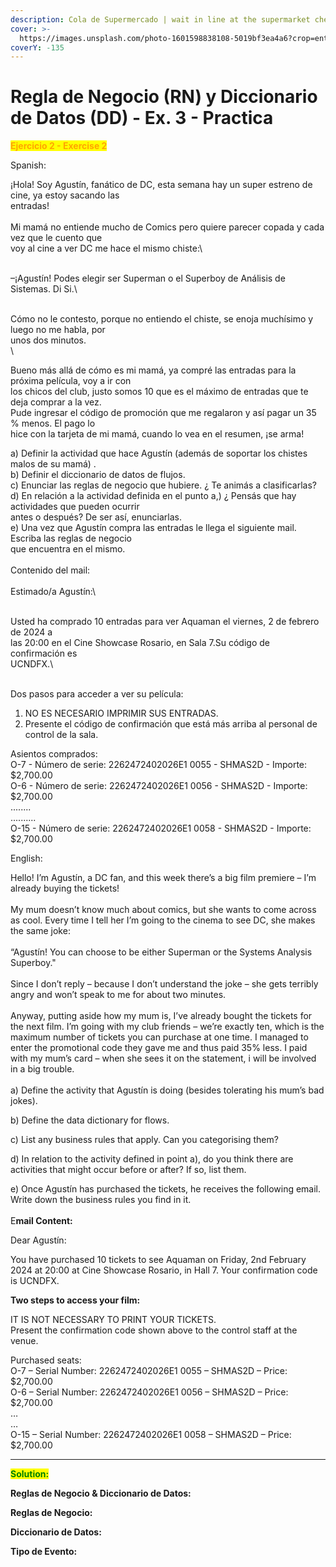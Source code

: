 ```yaml
---
description: Cola de Supermercado | wait in line at the supermarket checkout
cover: >-
  https://images.unsplash.com/photo-1601598838108-5019bf3ea4a6?crop=entropy&cs=srgb&fm=jpg&ixid=M3wxOTcwMjR8MHwxfHNlYXJjaHwyfHxzdXBlcm1hcmtldCUyMGxpbmV8ZW58MHx8fHwxNzQ0Mjk4MjQ4fDA&ixlib=rb-4.0.3&q=85
coverY: -135
---
```


# Regla de Negocio (RN) y Diccionario de Datos (DD) - Ex. 3 - Practica

<mark style="color:orange;">**Ejercicio 2 - Exercise 2**</mark>

Spanish:

¡Hola! Soy Agustín, fanático de DC, esta semana hay un super estreno de cine, ya estoy sacando las\
entradas!\
\
Mi mamá no entiende mucho de Comics pero quiere parecer copada y cada vez que le cuento que\
voy al cine a ver DC me hace el mismo chiste:\
\
–¡Agustín! Podes elegir ser Superman o el Superboy de Análisis de Sistemas. Di Si.\
\
Cómo no le contesto, porque no entiendo el chiste, se enoja muchísimo y luego no me habla, por\
unos dos minutos.\
\
Bueno más allá de cómo es mi mamá, ya compré las entradas para la próxima película, voy a ir con\
los chicos del club, justo somos 10 que es el máximo de entradas que te deja comprar a la vez.\
Pude ingresar el código de promoción que me regalaron y así pagar un 35 % menos. El pago lo\
hice con la tarjeta de mi mamá, cuando lo vea en el resumen, ¡se arma!

a) Definir la actividad que hace Agustín (además de soportar los chistes malos de su mamá) .\
b) Definir el diccionario de datos de flujos.\
c) Enunciar las reglas de negocio que hubiere. ¿ Te animás a clasificarlas?\
d) En relación a la actividad definida en el punto a,) ¿ Pensás que hay actividades que pueden ocurrir\
antes o después? De ser así, enunciarlas.\
e) Una vez que Agustín compra las entradas le llega el siguiente mail. Escriba las reglas de negocio\
que encuentra en el mismo. \
\
Contenido del mail:\
\
Estimado/a Agustín:\
\
Usted ha comprado 10 entradas para ver Aquaman el viernes, 2 de febrero de 2024 a\
las 20:00 en el Cine Showcase Rosario, en Sala 7.Su código de confirmación es\
UCNDFX.\
\
Dos pasos para acceder a ver su película:

1. NO ES NECESARIO IMPRIMIR SUS ENTRADAS.
2. Presente el código de confirmación que está más arriba al personal de control de la sala.

Asientos comprados:\
O-7 - Número de serie: 2262472402026E1 0055 - SHMAS2D - Importe: $2,700.00\
O-6 - Número de serie: 2262472402026E1 0056 - SHMAS2D - Importe: $2,700.00\
........\
..........\
O-15 - Número de serie: 2262472402026E1 0058 - SHMAS2D - Importe: $2,700.00

English:

Hello! I’m Agustín, a DC fan, and this week there’s a big film premiere – I’m already buying the tickets!\
\
My mum doesn’t know much about comics, but she wants to come across as cool. Every time I tell her I’m going to the cinema to see DC, she makes the same joke:\
\
“Agustín! You can choose to be either Superman or the Systems Analysis Superboy."\
\
Since I don’t reply – because I don’t understand the joke – she gets terribly angry and won’t speak to me for about two minutes.\
\
Anyway, putting aside how my mum is, I’ve already bought the tickets for the next film. I’m going with my club friends – we’re exactly ten, which is the maximum number of tickets you can purchase at one time. I managed to enter the promotional code they gave me and thus paid 35% less. I paid with my mum’s card – when she sees it on the statement, i will be involved in a big trouble. \
\
a) Define the activity that Agustín is doing (besides tolerating his mum’s bad jokes).

b) Define the data dictionary for flows.

c) List any business rules that apply. Can you categorising them?

d) In relation to the activity defined in point a), do you think there are activities that might occur before or after? If so, list them.

e) Once Agustín has purchased the tickets, he receives the following email. Write down the business rules you find in it.\
\
E**mail Content:**

Dear Agustín:

You have purchased 10 tickets to see Aquaman on Friday, 2nd February 2024 at 20:00 at Cine Showcase Rosario, in Hall 7. Your confirmation code is UCNDFX.

**Two steps to access your film:**

IT IS NOT NECESSARY TO PRINT YOUR TICKETS.\
Present the confirmation code shown above to the control staff at the venue.

Purchased seats:\
O-7 – Serial Number: 2262472402026E1 0055 – SHMAS2D – Price: $2,700.00\
O-6 – Serial Number: 2262472402026E1 0056 – SHMAS2D – Price: $2,700.00\
…\
…\
O-15 – Serial Number: 2262472402026E1 0058 – SHMAS2D – Price: $2,700.00

***

<mark style="color:green;">**Solution:**</mark>

**Reglas de Negocio & Diccionario de Datos:**



**Reglas de Negocio:**



**Diccionario de Datos:**



**Tipo de Evento:**&#x20;
